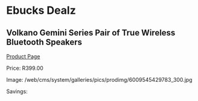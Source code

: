 
# Ebucks Dealz
## Volkano Gemini Series Pair of True Wireless Bluetooth Speakers
[Product Page](https://www.ebucks.com/web/shop/productSelected.do?prodId=625482354&catId=714972256)

Price: R399.00

Image: /web/cms/system/galleries/pics/prodimg/6009545429783_300.jpg

Savings: 


	